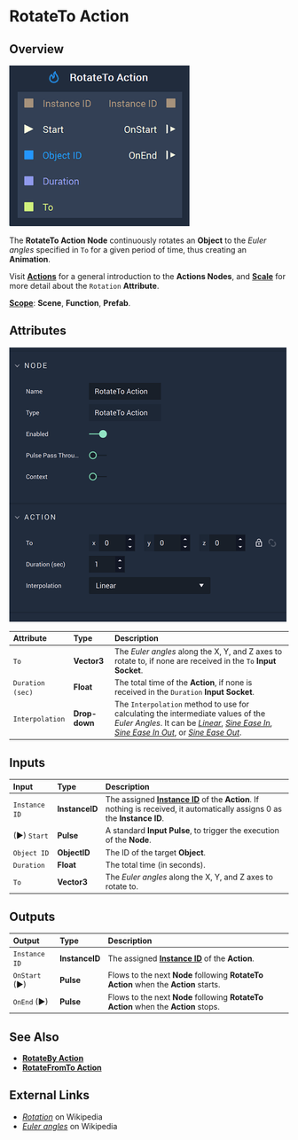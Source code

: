 # RotateTo Action

## Overview

![The RotateTo Action Node.](../../.gitbook/assets/rotatetoactionnode.png)

The **RotateTo Action Node** continuously rotates an **Object** to the *Euler angles* specified in `To` for a given period of time, thus creating an **Animation**.

Visit [**Actions**](README.md) for a general introduction to the **Actions Nodes**, and [**Scale**](../../objects-and-types/attributes/common-attributes/transformation/README.md#rotation) for more detail about the `Rotation` **Attribute**.

[**Scope**](../overview.md#scopes): **Scene**, **Function**, **Prefab**.

## Attributes

![The RotateTo Action Node Attributes.](../../.gitbook/assets/rotatetoactionattributes.png)

| Attribute | Type | Description |
| :--- | :--- | :--- |
| `To` | **Vector3** | The *Euler angles* along the X, Y, and Z axes to rotate to, if none are received in the `To` **Input Socket**. |
| `Duration (sec)` | **Float** | The total time of the **Action**, if none is received in the `Duration` **Input Socket**. |
| `Interpolation` | **Drop-down** | The `Interpolation` method to use for calculating the intermediate values of the *Euler Angles*. It can be [*Linear*](https://en.wikipedia.org/wiki/Linear_interpolation), [*Sine Ease In*](https://easings.net/#easeInSine), [*Sine Ease In Out*](https://easings.net/#easeInOutSine), or [*Sine Ease Out*](https://easings.net/#easeOutSine). |

## Inputs

| Input | Type | Description |
| :--- | :--- | :--- |
| `Instance ID` | **InstanceID** | The assigned [**Instance ID**](README.md#instance-id) of the **Action**. If nothing is received, it automatically assigns 0 as the **Instance ID**. |
| \(►\) `Start` | **Pulse** | A standard **Input Pulse**, to trigger the execution of the **Node**. |
| `Object ID` | **ObjectID** | The ID of the target **Object**. |
| `Duration` | **Float** | The total time \(in seconds\). |
| `To` | **Vector3** | The *Euler angles* along the X, Y, and Z axes to rotate to. |

## Outputs

| Output | Type | Description |
| :--- | :--- | :--- |
| `Instance ID` | **InstanceID** | The assigned [**Instance ID**](README.md#instance-id) of the **Action**.  |
| `OnStart` \(►\) | **Pulse** | Flows to the next **Node** following **RotateTo Action** when the **Action** starts. |
| `OnEnd` \(►\) | **Pulse** | Flows to the next **Node** following **RotateTo Action** when the **Action** stops. |

## See Also

* [**RotateBy Action**](rotatebyaction.md)
* [**RotateFromTo Action**](rotatefromtoaction.md)

## External Links

* [_Rotation_](https://en.wikipedia.org/wiki/Rotation) on Wikipedia
* [_Euler angles_](https://en.wikipedia.org/wiki/Euler_angles) on Wikipedia


